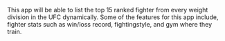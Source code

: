 This app will be able to list the top 15 ranked fighter from every weight division in the UFC dynamically.
Some of the features for this app include, fighter stats such as win/loss record, fightingstyle, and gym where they train.
